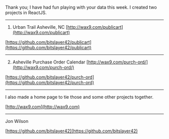 
Thank you; I have had fun playing with your data this week. I created two projects in ReactJS.

---
1. Urban Trail Asheville, NC [http://wax9.com/publicart](http://wax9.com/publicart)

[https://github.com/bitslayer42/publicart](https://github.com/bitslayer42/publicart)

---
2. Asheville Purchase Order Calendar [http://wax9.com/purch-ord/](http://wax9.com/purch-ord/)

[https://github.com/bitslayer42/purch-ord](https://github.com/bitslayer42/purch-ord)

---
I also made a home page to tie those and some other projects together.

[http://wax9.com](http://wax9.com)

---
Jon Wilson

[https://github.com/bitslayer42](https://github.com/bitslayer42)

